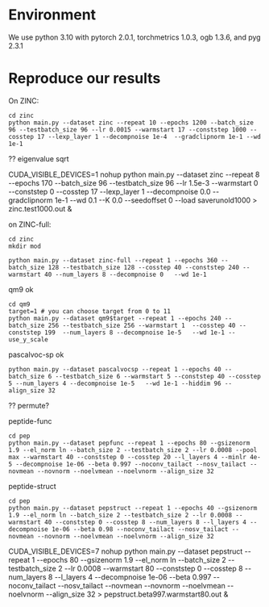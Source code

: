 # Environment
We use python 3.10 with pytorch 2.0.1, torchmetrics 1.0.3, ogb 1.3.6, and pyg 2.3.1


# Reproduce our results

On ZINC:
```
cd zinc
python main.py --dataset zinc --repeat 10 --epochs 1200 --batch_size 96 --testbatch_size 96 --lr 0.0015 --warmstart 17 --conststep 1000 --cosstep 17 --lexp_layer 1 --decompnoise 1e-4  --gradclipnorm 1e-1 --wd 1e-1 
```
?? eigenvalue sqrt

CUDA_VISIBLE_DEVICES=1  nohup python main.py --dataset zinc --repeat 8 --epochs 170 --batch_size 96 --testbatch_size 96 --lr 1.5e-3 --warmstart 0 --conststep 0 --cosstep 17 --lexp_layer 1 --decompnoise 0.0 --gradclipnorm 1e-1 --wd 0.1 --K 0.0 --seedoffset 0 --load saverunold1000 > zinc.test1000.out &


on ZINC-full:
```
cd zinc
mkdir mod

python main.py --dataset zinc-full --repeat 1 --epochs 360 --batch_size 128 --testbatch_size 128 --cosstep 40 --conststep 240 --warmstart 40 --num_layers 8 --decompnoise 0   --wd 1e-1 
```

qm9 ok
```
cd qm9
target=1 # you can choose target from 0 to 11
python main.py --dataset qm9$target --repeat 1 --epochs 240 --batch_size 256 --testbatch_size 256 --warmstart 1  --cosstep 40 --conststep 199  --num_layers 8 --decompnoise 1e-5   --wd 1e-1 --use_y_scale
```

pascalvoc-sp ok
```
python main.py --dataset pascalvocsp --repeat 1 --epochs 40 --batch_size 6 --testbatch_size 6 --warmstart 5 --conststep 40 --cosstep 5 --num_layers 4 --decompnoise 1e-5   --wd 1e-1 --hiddim 96 --align_size 32
```
?? permute?

peptide-func
```
cd pep
python main.py --dataset pepfunc --repeat 1 --epochs 80 --gsizenorm 1.9 --el_norm ln --batch_size 2 --testbatch_size 2 --lr 0.0008 --pool max --warmstart 40 --conststep 0 --cosstep 20 --l_layers 4 --minlr 4e-5 --decompnoise 1e-06 --beta 0.997 --noconv_tailact --nosv_tailact --novmean --novnorm --noelvmean --noelvnorm --align_size 32
```

peptide-struct
```
cd pep
python main.py --dataset pepstruct --repeat 1 --epochs 40 --gsizenorm 1.9 --el_norm ln --batch_size 2 --testbatch_size 2 --lr 0.0008 --warmstart 40 --conststep 0 --cosstep 8 --num_layers 8 --l_layers 4 --decompnoise 1e-06 --beta 0.98 --noconv_tailact --nosv_tailact --novmean --novnorm --noelvmean --noelvnorm --align_size 32
```
CUDA_VISIBLE_DEVICES=7 nohup python main.py --dataset pepstruct --repeat 1 --epochs 80 --gsizenorm 1.9 --el_norm ln --batch_size 2 --testbatch_size 2 --lr 0.0008 --warmstart 80 --conststep 0 --cosstep 8 --num_layers 8 --l_layers 4 --decompnoise 1e-06 --beta 0.997 --noconv_tailact --nosv_tailact --novmean --novnorm --noelvmean --noelvnorm --align_size 32 > pepstruct.beta997.warmstart80.out &